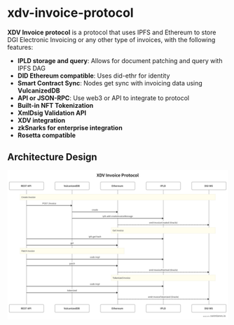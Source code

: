 # xdv-invoice-protocol

**XDV Invoice protocol** is a protocol that uses IPFS and Ethereum to store DGI Electronic Invoicing or any other type of invoices, with the following features:


- **IPLD storage and query**: Allows for document patching and query with IPFS DAG
- **DID  Ethereum compatible**: Uses did-ethr for identity
- **Smart Contract Sync**: Nodes get sync with invoicing data using **VulcanizedDB**
- **API or JSON-RPC**: Use web3 or API to integrate to protocol
- **Built-in NFT Tokenization**
- **XmlDsig Validation API**
- **XDV integration**
- **zkSnarks for enterprise integration**
- **Rosetta compatible**


## Architecture Design

![Sequence diagram](https://github.com/Electronic-Signatures-Industries/xdv-invoice-protocol/blob/main/archdesign.png)
